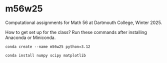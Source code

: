# m56w25
Computational assignments for Math 56 at Dartmouth College, Winter 2025.



How to get set up for the class? Run these commands after installing Anaconda or Miniconda.

``conda create --name m56w25 python=3.12``

``conda install numpy scipy matplotlib``
